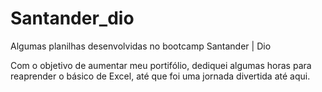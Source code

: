 # Santander_dio
Algumas planilhas desenvolvidas no bootcamp Santander | Dio

Com o objetivo de aumentar meu portifólio, dediquei algumas horas para reaprender o básico de Excel, até que foi uma jornada divertida até aqui.
